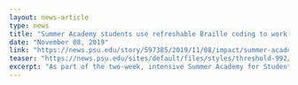 ```yaml
---
layout: news-article
type: news
title: "Summer Academy students use refreshable Braille coding to work with 3D printing"
date: "November 08, 2019"
link: "https://news.psu.edu/story/597385/2019/11/08/impact/summer-academy-students-use-refreshable-braille-coding-work-3d"
teaser: "https://news.psu.edu/sites/default/files/styles/threshold-992/public/download-1.png?itok=daK-YQJ7"
excerpt: "As part of the two-week, intensive Summer Academy for Students Who Are Blind or Visually Impaired, Penn State engineering students used easily accessible coding to help visually impaired high school students 3D print fully extendable lightsabers."
---
```


